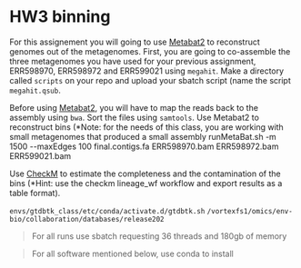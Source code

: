# HW3 binning




For this assignement you will going to use [Metabat2](https://peerj.com/articles/7359/) to reconstruct genomes out of the metagenomes. First, you are going to co-assemble the three metagenomes you have used for your previous assignment, ERR598970, ERR598972 and ERR599021 using `megahit`. Make a directory called `scripts` on your repo and upload your sbatch script (name the script `megahit.qsub`.

Before using [Metabat2](https://bitbucket.org/berkeleylab/metabat/src/master/), you will have to map the reads back to the assembly using `bwa`. Sort the files using `samtools`. Use Metabat2 to reconstruct bins (*Note: for the needs of this class, you are working with small metagenomes that produced a small assembly
runMetaBat.sh -m 1500 --maxEdges 100 final.contigs.fa ERR598970.bam ERR598972.bam ERR599021.bam

Use [CheckM](https://github.com/Ecogenomics/CheckM/wiki) to estimate the completeness and the contamination of the bins (*Hint: use the checkm lineage_wf workflow and export results as a table format).

`envs/gtdbtk_class/etc/conda/activate.d/gtdbtk.sh`
`/vortexfs1/omics/env-bio/collaboration/databases/release202`





> For all runs use sbatch requesting 36 threads and 180gb of memory

> For all software mentioned below, use conda to install



